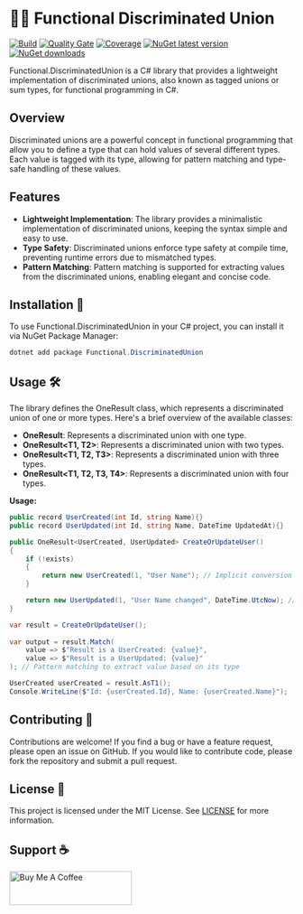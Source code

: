 # 🍊🍏 Functional Discriminated Union

[![Build](https://github.com/ricardotondello/Functional.DiscriminatedUnion/actions/workflows/dotnet.yml/badge.svg?branch=main)](https://github.com/ricardotondello/Functional.DiscriminatedUnion/actions/workflows/dotnet.yml)
[![Quality Gate](https://sonarcloud.io/api/project_badges/measure?project=ricardotondello_Functional.DiscriminatedUnion&metric=alert_status)](https://sonarcloud.io/dashboard?id=ricardotondello_Functional.DiscriminatedUnion)
[![Coverage](https://sonarcloud.io/api/project_badges/measure?project=ricardotondello_Functional.DiscriminatedUnion&metric=coverage)](https://sonarcloud.io/component_measures?id=ricardotondello_Functional.DiscriminatedUnion&metric=coverage)
[![NuGet latest version](https://badgen.net/nuget/v/Functional.DiscriminatedUnion/latest)](https://nuget.org/packages/Functional.DiscriminatedUnion)
[![NuGet downloads](https://img.shields.io/nuget/dt/Functional.DiscriminatedUnion)](https://www.nuget.org/packages/Functional.DiscriminatedUnion)

Functional.DiscriminatedUnion is a C# library that provides a lightweight implementation of discriminated unions, also known as tagged unions or sum types, for functional programming in C#.

## Overview
Discriminated unions are a powerful concept in functional programming that allow you to define a type that can hold values of several different types. Each value is tagged with its type, allowing for pattern matching and type-safe handling of these values.

## Features
- **Lightweight Implementation**: The library provides a minimalistic implementation of discriminated unions, keeping the syntax simple and easy to use.
- **Type Safety**: Discriminated unions enforce type safety at compile time, preventing runtime errors due to mismatched types.
- **Pattern Matching**: Pattern matching is supported for extracting values from the discriminated unions, enabling elegant and concise code.

## Installation 🚀

To use Functional.DiscriminatedUnion in your C# project, you can install it via NuGet Package Manager:

```powershell
dotnet add package Functional.DiscriminatedUnion
```

## Usage 🛠️

The library defines the OneResult class, which represents a discriminated union of one or more types. Here's a brief overview of the available classes:

- **OneResult<T1>**: Represents a discriminated union with one type.
- **OneResult<T1, T2>**: Represents a discriminated union with two types.
- **OneResult<T1, T2, T3>**: Represents a discriminated union with three types.
- **OneResult<T1, T2, T3, T4>**: Represents a discriminated union with four types.

**Usage:**
```csharp
public record UserCreated(int Id, string Name){}
public record UserUpdated(int Id, string Name, DateTime UpdatedAt){}

public OneResult<UserCreated, UserUpdated> CreateOrUpdateUser()
{
    if (!exists)
    {
        return new UserCreated(1, "User Name"); // Implicit conversion to a discriminated union
    }

    return new UserUpdated(1, "User Name changed", DateTime.UtcNow); // Implicit conversion to a discriminated union
}

var result = CreateOrUpdateUser();
        
var output = result.Match(
    value => $"Result is a UserCreated: {value}",
    value => $"Result is a UserUpdated: {value}"
); // Pattern matching to extract value based on its type

UserCreated userCreated = result.AsT1();
Console.WriteLine($"Id: {userCreated.Id}, Name: {userCreated.Name}");
```

## Contributing 👥

Contributions are welcome! If you find a bug or have a feature request, please open an issue on GitHub.
If you would like to contribute code, please fork the repository and submit a pull request.

## License 📄

This project is licensed under the MIT License.
See [LICENSE](https://github.com/ricardotondello/Functional.DiscriminatedUnion/blob/main/LICENSE) for more information.

## Support ☕

<a href="https://www.buymeacoffee.com/ricardotondello" target="_blank"><img src="https://cdn.buymeacoffee.com/buttons/v2/default-yellow.png" alt="Buy Me A Coffee" style="height: 60px !important;width: 217px !important;" ></a>
